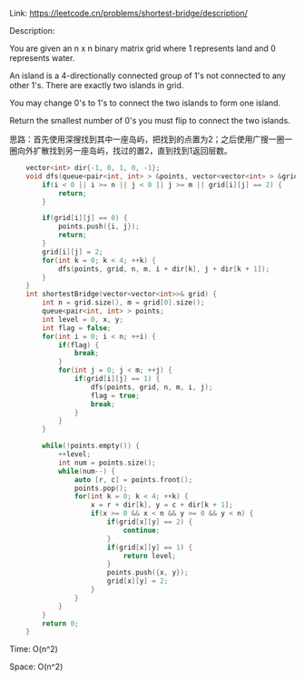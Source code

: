 Link: https://leetcode.cn/problems/shortest-bridge/description/

Description:

You are given an n x n binary matrix grid where 1 represents land and 0 represents water.

An island is a 4-directionally connected group of 1's not connected to any other 1's. There are exactly two islands in grid.

You may change 0's to 1's to connect the two islands to form one island.

Return the smallest number of 0's you must flip to connect the two islands.

思路：首先使用深搜找到其中一座岛屿，把找到的点置为2；之后使用广搜一圈一圈向外扩散找到另一座岛屿，找过的置2，直到找到1返回层数。

```c++
    vector<int> dir{-1, 0, 1, 0, -1};
    void dfs(queue<pair<int, int> > &points, vector<vector<int> > &grid, int n, int m, int i, int j) {
        if(i < 0 || i >= n || j < 0 || j >= m || grid[i][j] == 2) {
            return;
        }

        if(grid[i][j] == 0) {
            points.push({i, j});
            return;
        }
        grid[i][j] = 2;
        for(int k = 0; k < 4; ++k) {
            dfs(points, grid, n, m, i + dir[k], j + dir[k + 1]);
        }
    }
    int shortestBridge(vector<vector<int>>& grid) {
        int n = grid.size(), m = grid[0].size();
        queue<pair<int, int> > points;
        int level = 0, x, y;
        int flag = false;
        for(int i = 0; i < n; ++i) {
            if(flag) {
                break;
            }
            for(int j = 0; j < m; ++j) {
                if(grid[i][j] == 1) {
                    dfs(points, grid, n, m, i, j);
                    flag = true;
                    break;
                }
            }
        }

        while(!points.empty()) {
            ++level;
            int num = points.size();
            while(num--) {
                auto [r, c] = points.front();
                points.pop();
                for(int k = 0; k < 4; ++k) {
                    x = r + dir[k], y = c + dir[k + 1];
                    if(x >= 0 && x < n && y >= 0 && y < n) {
                        if(grid[x][y] == 2) {
                            continue;
                        }
                        if(grid[x][y] == 1) {
                            return level;
                        }
                        points.push({x, y});
                        grid[x][y] = 2;
                    }
                }
            }
        }
        return 0;
    }
```

Time: O(n^2)

Space: O(n^2)
